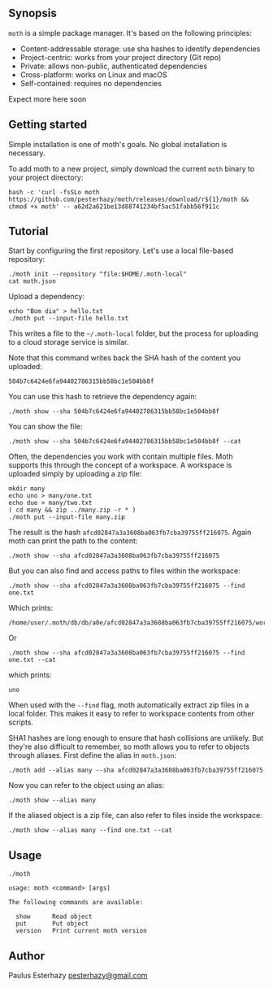 ## Synopsis

`moth` is a simple package manager. It's based on the following principles:

- Content-addressable storage: use sha hashes to identify dependencies
- Project-centric: works from your project directory (Git repo)
- Private: allows non-public, authenticated dependencies
- Cross-platform: works on Linux and macOS
- Self-contained: requires no dependencies

Expect more here soon

## Getting started

Simple installation is one of moth's goals. No global installation is necessary.

To add moth to a new project, simply download the current `moth` binary to your project directory:

```shell
bash -c 'curl -fsSLo moth https://github.com/pesterhazy/moth/releases/download/r${1}/moth && chmod +x moth' -- a62d2a621be13d88741234bf5ac51fabb56f911c
```

## Tutorial

Start by configuring the first repository. Let's use a local file-based repository:

```shell
./moth init --repository "file:$HOME/.moth-local"
cat moth.json
```

Upload a dependency:

```shell
echo "Bom dia" > hello.txt
./moth put --input-file hello.txt
```



This writes a file to the `~/.moth-local` folder, but the process for uploading to a cloud storage service is similar.

Note that this command writes back the SHA hash of the content you uploaded:

```
504b7c6424e6fa94402786315bb58bc1e504bb8f
```

You can use this hash to retrieve the dependency again:

```shell
./moth show --sha 504b7c6424e6fa94402786315bb58bc1e504bb8f
```

You can show the file:

```shell
./moth show --sha 504b7c6424e6fa94402786315bb58bc1e504bb8f --cat
```

Often, the dependencies you work with contain multiple files. Moth supports this through the concept of a workspace. A workspace is uploaded simply by uploading a zip file:

```shell
mkdir many
echo uno > many/one.txt
echo due > many/two.txt
( cd many && zip ../many.zip -r * )
./moth put --input-file many.zip
```

The result is the hash `afcd02847a3a3608ba063fb7cba39755ff216075`. Again moth can print the path to the content:

```shell
./moth show --sha afcd02847a3a3608ba063fb7cba39755ff216075
```

But you can also find and access paths to files within the workspace:

```shell
./moth show --sha afcd02847a3a3608ba063fb7cba39755ff216075 --find one.txt
```

Which prints:

```
/home/user/.moth/db/db/a0e/afcd02847a3a3608ba063fb7cba39755ff216075/workspace/one.txt
```

Or

```shell
./moth show --sha afcd02847a3a3608ba063fb7cba39755ff216075 --find one.txt --cat
```

which prints:

```
uno
```

When used with the `--find` flag, moth automatically extract zip files in a local folder. This makes it easy to refer to workspace contents from other scripts.

SHA1 hashes are long enough to ensure that hash collisions are unlikely. But they're also difficult to remember, so moth allows you to refer to objects through aliases. First define the alias in `moth.json`:

```shell
./moth add --alias many --sha afcd02847a3a3608ba063fb7cba39755ff216075
```

Now you can refer to the object using an alias:

```shell
./moth show --alias many
```

If the aliased object is a zip file, can also refer to files inside the workspace:

```shell
./moth show --alias many --find one.txt --cat
```

## Usage

```
./moth
```

```
usage: moth <command> [args]

The following commands are available:

  show      Read object
  put       Put object
  version   Print current moth version
```

## Author

Paulus Esterhazy <pesterhazy@gmail.com>
